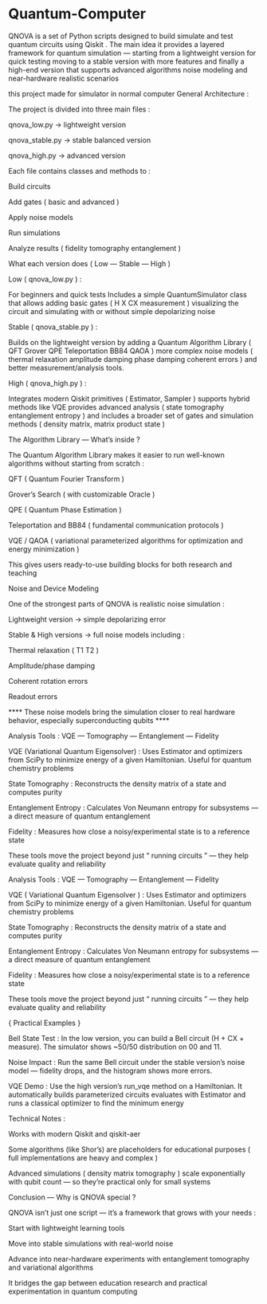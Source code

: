 # Quantum-Computer


QNOVA is a set of Python scripts designed to build simulate and test quantum circuits using Qiskit . The main idea it provides a layered framework for quantum simulation — starting from a lightweight version for quick testing moving to a stable version with more features and finally a high-end version that supports advanced algorithms noise modeling and near-hardware realistic scenarios


this project made for simulator in normal computer
General Architecture :

The project is divided into three main files :

qnova_low.py → lightweight version

qnova_stable.py → stable balanced version

qnova_high.py → advanced version


Each file contains classes and methods to : 

Build circuits

Add gates ( basic and advanced )

Apply noise models

Run simulations

Analyze results ( fidelity tomography entanglement )

What each version does ( Low  —  Stable  — High )

Low ( qnova_low.py ) :

For beginners and quick tests Includes a simple QuantumSimulator class that allows adding basic gates ( H X CX measurement ) visualizing the circuit and simulating with or without simple depolarizing noise

Stable ( qnova_stable.py ) :

Builds on the lightweight version by adding a Quantum Algorithm Library ( QFT Grover QPE Teleportation BB84 QAOA ) more complex noise models ( thermal relaxation amplitude damping phase damping coherent errors ) and better measurement/analysis tools.

High ( qnova_high.py ) :

Integrates modern Qiskit primitives ( Estimator, Sampler ) supports hybrid methods like VQE provides advanced analysis ( state tomography entanglement entropy ) and includes a broader set of gates and simulation methods ( density matrix, matrix product state )

The Algorithm Library — What’s inside ?

The Quantum Algorithm Library makes it easier to run well-known algorithms without starting from scratch :

QFT ( Quantum Fourier Transform )

Grover’s Search ( with customizable Oracle )

QPE ( Quantum Phase Estimation )

Teleportation and BB84 ( fundamental communication protocols )

VQE / QAOA ( variational parameterized algorithms for optimization and energy minimization )

This gives users ready-to-use building blocks for both research and teaching

Noise and Device Modeling

One of the strongest parts of QNOVA is realistic noise simulation :

Lightweight version → simple depolarizing error

Stable & High versions → full noise models including :

Thermal relaxation ( T1 T2 )

Amplitude/phase damping

Coherent rotation errors

Readout errors

**** These noise models bring the simulation closer to real hardware behavior, especially superconducting qubits ****

Analysis Tools : VQE — Tomography — Entanglement — Fidelity

VQE (Variational Quantum Eigensolver) : Uses Estimator and optimizers from SciPy to minimize energy of a given Hamiltonian. Useful for quantum chemistry problems

State Tomography : Reconstructs the density matrix of a state and computes purity

Entanglement Entropy : Calculates Von Neumann entropy for subsystems — a direct measure of quantum entanglement

Fidelity : Measures how close a noisy/experimental state is to a reference state


These tools move the project beyond just “ running circuits ” — they help evaluate quality and reliability

Analysis Tools : VQE — Tomography — Entanglement — Fidelity

VQE ( Variational Quantum Eigensolver ) : Uses Estimator and optimizers from SciPy to minimize energy of a given Hamiltonian. Useful for quantum chemistry problems

State Tomography : Reconstructs the density matrix of a state and computes purity

Entanglement Entropy : Calculates Von Neumann entropy for subsystems — a direct measure of quantum entanglement

Fidelity : Measures how close a noisy/experimental state is to a reference state


These tools move the project beyond just “ running circuits ” — they help evaluate quality and reliability

{ Practical Examples }

Bell State Test :
In the low version, you can build a Bell circuit (H + CX + measure). The simulator shows ~50/50 distribution on 00 and 11.

Noise Impact :
Run the same Bell circuit under the stable version’s noise model — fidelity drops, and the histogram shows more errors.

VQE Demo :
Use the high version’s run_vqe method on a Hamiltonian. It automatically builds parameterized circuits evaluates with Estimator and runs a classical optimizer to find the minimum energy

Technical Notes :

Works with modern Qiskit and qiskit-aer

Some algorithms (like Shor’s) are placeholders for educational purposes ( full implementations are heavy and complex )

Advanced simulations ( density matrix tomography ) scale exponentially with qubit count — so they’re practical only for small systems


Conclusion — Why is QNOVA special ?

QNOVA isn’t just one script — it’s a framework that grows with your needs :

Start with lightweight learning tools

Move into stable simulations with real-world noise

Advance into near-hardware experiments with entanglement tomography and variational algorithms


It bridges the gap between education research and practical experimentation in quantum computing
